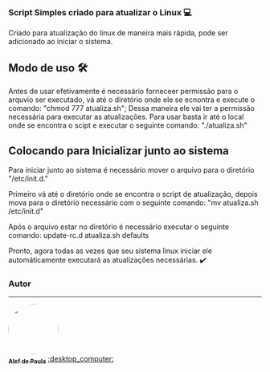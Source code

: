 ### Script Simples criado para atualizar o Linux :computer:
Criado para atualização do linux de maneira mais rápida, pode ser adicionado ao iniciar o sistema.


## Modo de uso :hammer_and_wrench:
Antes de usar efetivamente é necessário forneceer permissão para o arquvio ser executado, vá até o diretório onde ele se ecnontra e execute o comando: "chmod 777 atualiza.sh";
Dessa maneira ele vai ter a permissão necessária para executar as atualizações.
Para usar basta ir até o local onde se encontra o scipt e executar o seguinte comando: "./atualiza.sh"

## Colocando para Inicializar junto ao sistema
Para iniciar junto ao sistema é necessário mover o arquivo para o diretório "/etc/init.d."

Primeiro vá até o diretório onde se encontra o script de atualização, depois mova para o diretório necessário com o seguinte comando: "mv atualiza.sh /etc/init.d"

Após o arquivo estar no diretório é necessário executar o seguinte comando: update-rc.d atualiza.sh defaults

Pronto, agora todas as vezes que seu sistema linux iniciar ele automáticamente executará as atualizações necessárias. :heavy_check_mark:

### Autor
---

<a href="https://blog.rocketseat.com.br/author/thiago/">
 <img style="border-radius: 50%;" src="https://media-exp3.licdn.com/dms/image/C5603AQF8F08-UivRnQ/profile-displayphoto-shrink_800_800/0/1622665395129?e=1630540800&v=beta&t=YhLwFoGFqoD-MZ1hWuEpGU22tZ6Xb2KlUR-w7Ri_pX4" width="100px;" alt=""/>
 <br />
 <sub><b>Alef de Paula</b></sub></a> <a href="https://www.linkedin.com/in/alef-paula-aa98041ba/ title="LinkedIn">:desktop_computer:</a>
